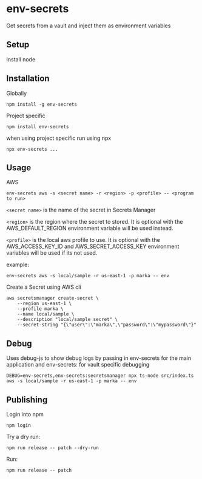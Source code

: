 # env-secrets

Get secrets from a vault and inject them as environment variables

## Setup

Install node

## Installation

Globally

```
npm install -g env-secrets
```

Project specific

```
npm install env-secrets
```

when using project specific run using npx

```
npx env-secrets ...
```

## Usage

AWS

```
env-secrets aws -s <secret name> -r <region> -p <profile> -- <program to run>
```

`<secret name>` is the name of the secret in Secrets Manager

`<region>` is the region where the secret to stored. It is optional with the AWS_DEFAULT_REGION environment variable will be used instead.

`<profile>` is the local aws profile to use. It is optional with the AWS_ACCESS_KEY_ID and AWS_SECRET_ACCESS_KEY environment variables will be used if its not used.

example:

```
env-secrets aws -s local/sample -r us-east-1 -p marka -- env
```

Create a Secret using AWS cli

```
aws secretsmanager create-secret \
    --region us-east-1 \
    --profile marka \
    --name local/sample \
    --description "local/sample secret" \
    --secret-string "{\"user\":\"marka\",\"password\":\"mypassword\"}"
```

## Debug

Uses debug-js to show debug logs by passing in env-secrets for the main application
and env-secrets:<vault> for vault specific debugging

```
DEBUG=env-secrets,env-secrets:secretsmanager npx ts-node src/index.ts aws -s local/sample -r us-east-1 -p marka -- env
```

## Publishing

Login into npm

```
npm login
```

Try a dry run:

```
npm run release -- patch --dry-run
```

Run:

```
npm run release -- patch
```
